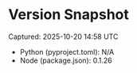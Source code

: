 # Version Snapshot

Captured: 2025-10-20 14:58 UTC

- Python (pyproject.toml): N/A
- Node (package.json):    0.1.26
